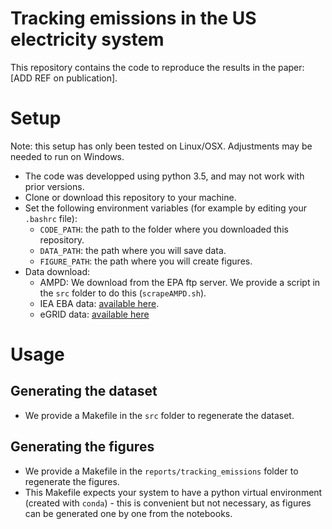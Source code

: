 # Tracking emissions in the US electricity system
This repository contains the code to reproduce the results in the paper: [ADD REF on publication].

# Setup
Note: this setup has only been tested on Linux/OSX. Adjustments may be needed to run on Windows.
* The code was developped using python 3.5, and may not work with prior versions.
* Clone or download this repository to your machine.
* Set the following environment variables (for example by editing your `.bashrc` file):
    * `CODE_PATH`: the path to the folder where you downloaded this repository.
    * `DATA_PATH`: the path where you will save data.
    * `FIGURE_PATH`: the path where you will create figures.
* Data download:
    * AMPD: We download from the EPA ftp server. We provide a script in the `src` folder to do this (`scrapeAMPD.sh`).
    * IEA EBA data: [available here](https://www.eia.gov/opendata/bulkfiles.php).
    * eGRID data: [available here](https://www.epa.gov/energy/emissions-generation-resource-integrated-database-egrid)

# Usage
## Generating the dataset
* We provide a Makefile in the `src` folder to regenerate the dataset.

## Generating the figures
* We provide a Makefile in the `reports/tracking_emissions` folder to regenerate the figures.
* This Makefile expects your system to have a python virtual environment (created with `conda`) - this is convenient but not necessary, as figures can be generated one by one from the notebooks.
